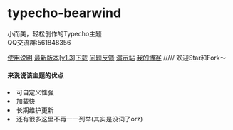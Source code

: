 # typecho-bearwind
小而美，轻松创作的Typecho主题<br>
QQ交流群:561848356<br>

<a href="https://www.coder-bear.com/internet-record/bearwind.html">使用说明</a>
<a href="https://github.com/whitebearcode/typecho-bearwind/releases/download/1.3/Bearwind_v1.3.zip">最新版本[v1.3]下载</a>
<a href = "https://support.qq.com/products/314782">问题反馈</a>
<a href = "http://bearwind.typecho.bearlab.in">演示站</a>
<a href = "https://www.coder-bear.com/">我的博客</a>
/////
欢迎Star和Fork～
<h4>来说说该主题的优点</h4>
<li>可自定义性强</li>
<li>加载快</li>
<li>长期维护更新</li>
<li>还有很多这里不再一一列举(其实是没词了orz)</li>
